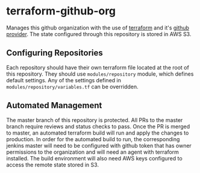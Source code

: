 # terraform-github-org
Manages this github organization with the use of [terraform](https://www.terraform.io) and it's [github provider](https://www.terraform.io/docs/providers/github/index.html). The state configured through this repository is stored in AWS S3.

## Configuring Repositories
Each repository should have their own terraform file located at the root of this repository. They should use `modules/repository` module, which defines default settings. Any of the settings defined in `modules/repository/variables.tf` can be overridden.

## Automated Management
The master branch of this repository is protected. All PRs to the master branch require reviews and status checks to pass. Once the PR is merged to master, an automated terraform build will run and apply the changes to production. In order for the automated build to run, the corresponding jenkins master will need to be configured with github token that has owner permissions to the organization and will need an agent with terraform installed. The build environment will also need AWS keys configured to access the remote state stored in S3.
